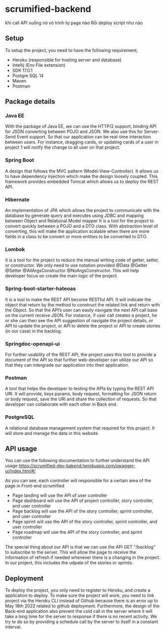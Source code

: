 # scrumified-backend

khi call API xuống nó vô trình tự page nào
Rồi deploy script như nào

## Setup
To setup the project, you need to have the following requirement;
- Heroku (responsible for hosting server and database)
- Intellij (Env File extension)
- SDK 17.0.1
- Postgre SQL 14
- Maven
- Postman

## Package details
### Java EE
With the package of Java EE, we can use the HTTP/2 support, binding API for JSON converting between POJO and JSON.
We also use this for Server-Send Event support. So that our application can be real-time interaction between users.
For instance, dragging cards, or updating cards of a user in project 1 will notify the change to all user on that project.

### Spring Boot
A design that follows the MVC pattern (Model-View-Controller).
It allows us to have dependency injection which make the design loosely coupled.
This framework provides embedded Tomcat which allows us to deploy the REST API.
### Hibernate
An implementation of JPA which allows the project to communicate with the database by generate query and executes using JDBC and mapping between Object and Relational
Model mapper
It is a tool for the project to convert quickly between a POJO and a DTO class.
With abstraction level of converting, this will make the application scalable when there are more fields in a class to be convert or more entities to be converted to DTO. 
### Lombok
It is a tool for the project to reduce the manual writing code of getter, setter, or constructor.
We only need to use notation provided @Data @Getter @Setter @AllArgsConstructor @NoArgsConstructor.
This will help developer focus on create the main logic of the project.
### Spring-boot-starter-hateoas
It is a tool to make the REST API become RESTful API.
It will indicate the object that return by the method to construct the related link and return with the Object.
So that the API’s user can easily navigate the next API call base on the current receive JSON.
For instance, if user call creates a project, he or she can then see the API suggestion of navigate the project details, or API to update the project, or API to delete the project or API to create stories (in our case) in the backlog.
### Springdoc-openapi-ui
For further usability of the REST API, the project uses this tool to provide a document of the API so that further web-developer can utilize our API so that they can intergrade our application into their application.
### Postman
A tool that helps the developer to testing the APIs by typing the REST API URI.
It will provide, keys params, body request, formatting for JSON return or body request, save the URI and share the collection of requests.
So that developer can collaborate with each other in Back end.
### PostgreSQL
A relational database management system that required for this project. It will store and manage the data in this website.

## API usage
You can use the following documentation to further understand the API usage
https://scrumified-dev-bakend.herokuapp.com/swagger-ui/index.html#/

As you can see, each controller will responsible for a certain area of the page in Front-end scrumified
- Page landing will use the API of user controller
- Page dashboard will use the API of project controller, story controller, and user controller
- Page backlog will use the API of the story controller, sprint controller, and user controller
- Page sprint will use the API of the story controller, sprint controller, and user controller
- Page roadmap will use the API of the story controller, and sprint controller

The special thing about our API is that we can use the API GET "/backlog" to subscribe to the server.
This will allow the page to receive the information of refresh if needed whenever there is a changing in the project.
In our project, this includes the udpate of the stories or sprints.

## Deployment
To deploy the project, you only need to register to Heroku, and create a application to deploy.
To make sure the project will work, you need to link project via the Heroku CLI instead of Github because there is an error up to May 18th 2022 related to github deployment.
Furthermore, the design of the Back-end application also prevent the cold call in the server where it will take a long time for the server to response if there is no recent activity.
We try to do so by providing a schedule call by the server to itself in a constant interval.
